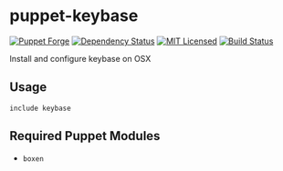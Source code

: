 puppet-keybase
===========

[![Puppet Forge](https://img.shields.io/puppetforge/v/halyard/keybase.svg)](https://forge.puppetlabs.com/halyard/keybase)
[![Dependency Status](https://img.shields.io/gemnasium/halyard/puppet-keybase.svg)](https://gemnasium.com/halyard/puppet-keybase)
[![MIT Licensed](https://img.shields.io/badge/license-MIT-green.svg)](https://tldrlegal.com/license/mit-license)
[![Build Status](https://img.shields.io/circleci/project/halyard/puppet-keybase.svg)](https://circleci.com/gh/halyard/puppet-keybase)

Install and configure keybase on OSX

## Usage

```puppet
include keybase
```

## Required Puppet Modules

* `boxen`

